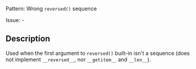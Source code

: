 Pattern: Wrong `reversed()` sequence

Issue: -

## Description

Used when the first argument to `reversed()` built-in isn't a sequence (does not implement `__reversed__`, nor `__getitem__` and `__len__`).
